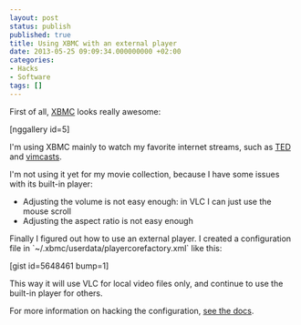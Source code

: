 ```yaml
---
layout: post
status: publish
published: true
title: Using XBMC with an external player
date: 2013-05-25 09:09:34.000000000 +02:00
categories:
- Hacks
- Software
tags: []
---
```

First of all, <a href="http://xbmc.org/">XBMC</a> looks really awesome:

[nggallery id=5]

I'm using XBMC mainly to watch my favorite internet streams, such as <a href="http://www.ted.com/">TED</a> and <a href="http://vimcasts.org/">vimcasts</a>.

I'm not using it yet for my movie collection, because I have some issues with its built-in player:
<ul>
	<li>Adjusting the volume is not easy enough: in VLC I can just use the mouse scroll</li>
	<li>Adjusting the aspect ratio is not easy enough</li>
</ul>
Finally I figured out how to use an external player. I created a configuration file in `~/.xbmc/userdata/playercorefactory.xml` like this:

[gist id=5648461 bump=1]

This way it will use VLC for local video files only, and continue to use the built-in player for others.

For more information on hacking the configuration, <a href="http://wiki.xbmc.org/index.php?title=External_players">see the docs</a>.
